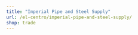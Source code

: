 ```yaml
---
title: "Imperial Pipe and Steel Supply"
url: /el-centro/imperial-pipe-and-steel-supply/
shop: trade
---
```

